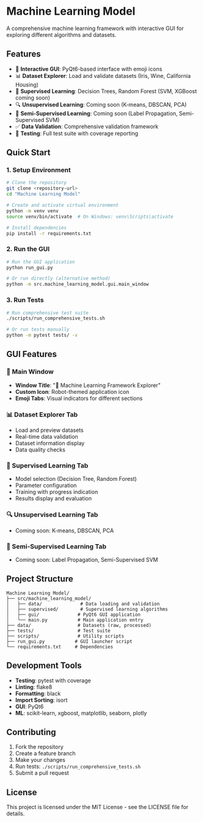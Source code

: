 # Machine Learning Model

A comprehensive machine learning framework with interactive GUI for exploring different algorithms and datasets.

## Features

- 🤖 **Interactive GUI**: PyQt6-based interface with emoji icons
- 📊 **Dataset Explorer**: Load and validate datasets (Iris, Wine, California Housing)
- 🎯 **Supervised Learning**: Decision Trees, Random Forest (SVM, XGBoost coming soon)
- 🔍 **Unsupervised Learning**: Coming soon (K-means, DBSCAN, PCA)
- 🔄 **Semi-Supervised Learning**: Coming soon (Label Propagation, Semi-Supervised SVM)
- ✅ **Data Validation**: Comprehensive validation framework
- 🧪 **Testing**: Full test suite with coverage reporting

## Quick Start

### 1. Setup Environment

```bash
# Clone the repository
git clone <repository-url>
cd "Machine Learning Model"

# Create and activate virtual environment
python -m venv venv
source venv/bin/activate  # On Windows: venv\Scripts\activate

# Install dependencies
pip install -r requirements.txt
```

### 2. Run the GUI

```bash
# Run the GUI application
python run_gui.py

# Or run directly (alternative method)
python -m src.machine_learning_model.gui.main_window
```

### 3. Run Tests

```bash
# Run comprehensive test suite
./scripts/run_comprehensive_tests.sh

# Or run tests manually
python -m pytest tests/ -v
```

## GUI Features

### 🤖 Main Window
- **Window Title**: "🤖 Machine Learning Framework Explorer"
- **Custom Icon**: Robot-themed application icon
- **Emoji Tabs**: Visual indicators for different sections

### 📊 Dataset Explorer Tab
- Load and preview datasets
- Real-time data validation
- Dataset information display
- Data quality checks

### 🎯 Supervised Learning Tab
- Model selection (Decision Tree, Random Forest)
- Parameter configuration
- Training with progress indication
- Results display and evaluation

### 🔍 Unsupervised Learning Tab
- Coming soon: K-means, DBSCAN, PCA

### 🔄 Semi-Supervised Learning Tab
- Coming soon: Label Propagation, Semi-Supervised SVM

## Project Structure

```
Machine Learning Model/
├── src/machine_learning_model/
│   ├── data/              # Data loading and validation
│   ├── supervised/        # Supervised learning algorithms
│   ├── gui/              # PyQt6 GUI application
│   └── main.py           # Main application entry
├── data/                 # Datasets (raw, processed)
├── tests/                # Test suite
├── scripts/              # Utility scripts
├── run_gui.py           # GUI launcher script
└── requirements.txt     # Dependencies
```

## Development Tools

- **Testing**: pytest with coverage
- **Linting**: flake8
- **Formatting**: black
- **Import Sorting**: isort
- **GUI**: PyQt6
- **ML**: scikit-learn, xgboost, matplotlib, seaborn, plotly

## Contributing

1. Fork the repository
2. Create a feature branch
3. Make your changes
4. Run tests: `./scripts/run_comprehensive_tests.sh`
5. Submit a pull request

## License

This project is licensed under the MIT License - see the LICENSE file for details.
